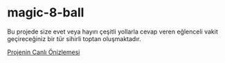 # magic-8-ball
Bu projede size evet veya hayırı çeşitli yollarla cevap veren eğlenceli vakit geçireceğiniz bir tür sihirli toptan oluşmaktadır.

[Projenin Canlı Önizlemesi](https://y4snmr.csb.app/)
